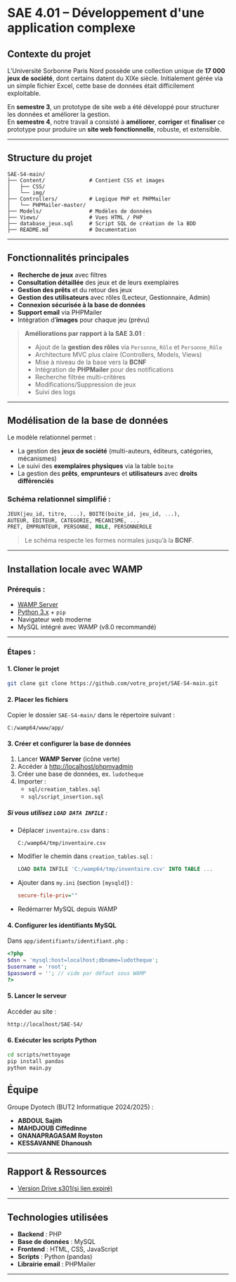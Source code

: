 
# SAE 4.01 – Développement d'une application complexe

## Contexte du projet

L’Université Sorbonne Paris Nord possède une collection unique de **17 000 jeux de société**, dont certains datent du XIXe siècle. Initialement gérée via un simple fichier Excel, cette base de données était difficilement exploitable.  

En **semestre 3**, un prototype de site web a été développé pour structurer les données et améliorer la gestion.  
En **semestre 4**, notre travail a consisté à **améliorer**, **corriger** et **finaliser** ce prototype pour produire un **site web fonctionnelle**, robuste, et extensible.

---

## Structure du projet

```plaintext
SAE-S4-main/
├── Content/              # Contient CSS et images
│   ├── CSS/
│   └── img/
├── Controllers/          # Logique PHP et PHPMailer
│   └── PHPMailer-master/
├── Models/               # Modèles de données
├── Views/                # Vues HTML / PHP
├── database_jeux.sql     # Script SQL de création de la BDD
├── README.md             # Documentation
```

---

## Fonctionnalités principales

- **Recherche de jeux** avec filtres
- **Consultation détaillée** des jeux et de leurs exemplaires
- **Gestion des prêts** et du retour des jeux
- **Gestion des utilisateurs** avec rôles (Lecteur, Gestionnaire, Admin)
- **Connexion sécurisée à la base de données**
- **Support email** via PHPMailer
- Intégration d’**images** pour chaque jeu (prévu)

> **Améliorations par rapport à la SAE 3.01** :
> - Ajout de la **gestion des rôles** via `Personne`, `Rôle` et `Personne_Rôle`
> - Architecture MVC plus claire (Controllers, Models, Views)
> - Mise à niveau de la base vers la **BCNF**
> - Intégration de **PHPMailer** pour des notifications
> - Recherche filtrée multi-critères
> - Modifications/Suppression de jeux
> - Suivi des logs
---

## Modélisation de la base de données

Le modèle relationnel permet :
- La gestion des **jeux de société** (multi-auteurs, éditeurs, catégories, mécanismes)
- Le suivi des **exemplaires physiques** via la table `boite`
- La gestion des **prêts**, **emprunteurs** et **utilisateurs** avec **droits différenciés**

### Schéma relationnel simplifié :

```sql
JEUX(jeu_id, titre, ...), BOITE(boite_id, jeu_id, ...),
AUTEUR, EDITEUR, CATEGORIE, MECANISME, ...
PRET, EMPRUNTEUR, PERSONNE, ROLE, PERSONNEROLE
```

> Le schéma respecte les formes normales jusqu’à la **BCNF**.

---

## Installation locale avec WAMP

### Prérequis :
- [WAMP Server](https://www.wampserver.com/)
- [Python 3.x](https://www.python.org/) + `pip`
- Navigateur web moderne
- MySQL intégré avec WAMP (v8.0 recommandé)

---

### Étapes :

#### 1. Cloner le projet
```bash
git clone git clone https://github.com/votre_projet/SAE-S4-main.git

```

#### 2. Placer les fichiers
Copier le dossier `SAE-S4-main/` dans le répertoire suivant :
```
C:/wamp64/www/app/
```

#### 3. Créer et configurer la base de données

1. Lancer **WAMP Server** (icône verte)
2. Accéder à [http://localhost/phpmyadmin](http://localhost/phpmyadmin)
3. Créer une base de données, ex. `ludotheque`
4. Importer :
   - `sql/creation_tables.sql`
   - `sql/script_insertion.sql`

##### Si vous utilisez `LOAD DATA INFILE` :
- Déplacer `inventaire.csv` dans :
  ```
  C:/wamp64/tmp/inventaire.csv
  ```
- Modifier le chemin dans `creation_tables.sql` :
  ```sql
  LOAD DATA INFILE 'C:/wamp64/tmp/inventaire.csv' INTO TABLE ...
  ```
- Ajouter dans `my.ini` (section `[mysqld]`) :
  ```ini
  secure-file-priv=""
  ```
- Redémarrer MySQL depuis WAMP

#### 4. Configurer les identifiants MySQL
Dans `app/identifiants/identifiant.php` :
```php
<?php
$dsn = 'mysql:host=localhost;dbname=ludotheque';
$username = 'root';
$password = ''; // vide par défaut sous WAMP
?>
```

#### 5. Lancer le serveur
Accéder au site :
```
http://localhost/SAE-S4/
```
#### 6. Exécuter les scripts Python
```bash
cd scripts/nettoyage
pip install pandas
python main.py
```

## Équipe

Groupe Dyotech (BUT2 Informatique 2024/2025) :
- **ABDOUL Sajith**
- **MAHDJOUB Ciffedinne**
- **GNANAPRAGASAM Royston**
- **KESSAVANNE Dhanoush**

---

## Rapport & Ressources


- [Version Drive s301(si lien expiré)](https://drive.google.com/drive/folders/1o0HUy2CeCfMBVKCZ8CLMnOgTMujFHPqs?usp=drive_link)

---

## Technologies utilisées

- **Backend** : PHP
- **Base de données** : MySQL
- **Frontend** : HTML, CSS, JavaScript
- **Scripts** : Python (pandas)
- **Librairie email** : PHPMailer

---

